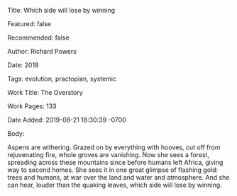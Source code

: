 Title: Which side will lose by winning

Featured: false

Recommended: false

Author: Richard Powers

Date: 2018

Tags: evolution, practopian, systemic

Work Title: The Overstory

Work Pages:  133

Date Added: 2019-08-21 18:30:39 -0700

Body:

Aspens are withering. Grazed on by everything with hooves, cut off from rejuvenating fire, whole groves are vanishing. Now she sees a forest, spreading across these mountains since before humans left Africa, giving way to second homes. She sees it in one great glimpse of flashing gold: trees and humans, at war over the land and water and atmosphere. And she can hear, louder than the quaking leaves, which side will lose by winning. 


